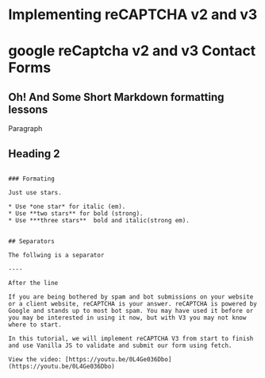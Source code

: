 # Implementing reCAPTCHA v2 and v3

# google reCaptcha v2 and v3 Contact Forms

## Oh! And Some Short Markdown formatting lessons

Paragraph

## Heading 2

```

### Formating

Just use stars.

* Use *one star* for italic (em).
* Use **two stars** for bold (strong).
* Use ***three stars**  bold and italic(strong em).


## Separators

The follwing is a separator

----

After the line

If you are being bothered by spam and bot submissions on your website or a client website, reCAPTCHA is your answer. reCAPTCHA is powered by Google and stands up to most bot spam. You may have used it before or you may be interested in using it now, but with V3 you may not know where to start.

In this tutorial, we will implement reCAPTCHA V3 from start to finish and use Vanilla JS to validate and submit our form using fetch.

View the video: [https://youtu.be/0L4Ge036Dbo](https://youtu.be/0L4Ge036Dbo)

